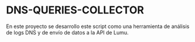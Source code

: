 # DNS-QUERIES-COLLECTOR
En este proyecto se desarrollo este script como una herramienta de análisis de logs DNS y de envío de datos a la API de Lumu.
